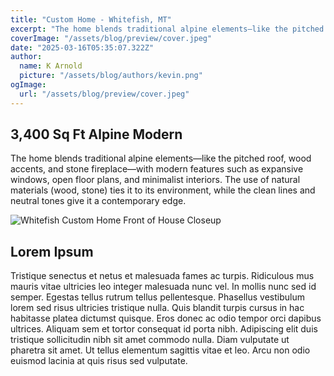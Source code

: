```yaml
---
title: "Custom Home - Whitefish, MT"
excerpt: "The home blends traditional alpine elements—like the pitched roof, wood accents, and stone fireplace—with modern features such as expansive windows, open floor plans, and minimalist interiors. The use of natural materials (wood, stone) ties it to its environment, while the clean lines and neutral tones give it a contemporary edge."
coverImage: "/assets/blog/preview/cover.jpeg"
date: "2025-03-16T05:35:07.322Z"
author:
  name: K Arnold
  picture: "/assets/blog/authors/kevin.png"
ogImage:
  url: "/assets/blog/preview/cover.jpeg"
---
```

## 3,400 Sq Ft Alpine Modern
The home blends traditional alpine elements—like the pitched roof, wood accents, and stone fireplace—with modern features such as expansive windows, open floor plans, and minimalist interiors. The use of natural materials (wood, stone) ties it to its environment, while the clean lines and neutral tones give it a contemporary edge.

![Whitefish Custom Home Front of House Closeup](/assets/blog/preview/alpine32.png)

## Lorem Ipsum

Tristique senectus et netus et malesuada fames ac turpis. Ridiculous mus mauris vitae ultricies leo integer malesuada nunc vel. In mollis nunc sed id semper. Egestas tellus rutrum tellus pellentesque. Phasellus vestibulum lorem sed risus ultricies tristique nulla. Quis blandit turpis cursus in hac habitasse platea dictumst quisque. Eros donec ac odio tempor orci dapibus ultrices. Aliquam sem et tortor consequat id porta nibh. Adipiscing elit duis tristique sollicitudin nibh sit amet commodo nulla. Diam vulputate ut pharetra sit amet. Ut tellus elementum sagittis vitae et leo. Arcu non odio euismod lacinia at quis risus sed vulputate.
